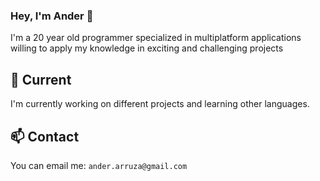 ### Hey, I'm Ander 👋

I'm a 20 year old programmer specialized in multiplatform applications willing to apply my 
knowledge in exciting and challenging projects

## 🔭 Current

I'm currently working on different projects and learning other languages.

## 📫 Contact

You can email me:
`ander.arruza@gmail.com`
